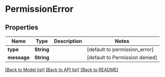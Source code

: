 # PermissionError
## Properties

| Name | Type | Description | Notes |
|------------ | ------------- | ------------- | -------------|
| **type** | **String** |  | [default to permission_error] |
| **message** | **String** |  | [default to Permission denied] |

[[Back to Model list]](../README.md#documentation-for-models) [[Back to API list]](../README.md#documentation-for-api-endpoints) [[Back to README]](../README.md)

